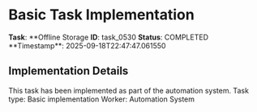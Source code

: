 # Basic Task Implementation

**Task**: **Offline Storage
**ID**: task_0530
**Status**: COMPLETED
**Timestamp\*\*: 2025-09-18T22:47:47.061550

## Implementation Details

This task has been implemented as part of the automation system.
Task type: Basic implementation
Worker: Automation System
